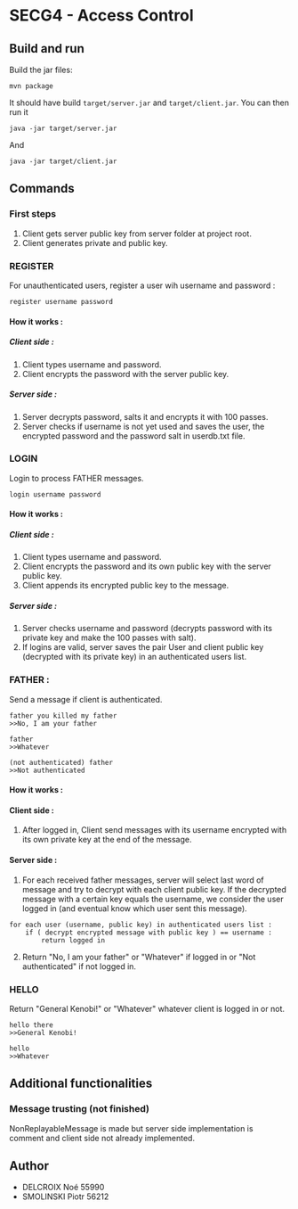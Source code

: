 # SECG4 - Access Control

## Build and run
Build the jar files:
```shell
mvn package
```

It should have build `target/server.jar` and `target/client.jar`. You can then
run it
```shell
java -jar target/server.jar
```
And
```shell
java -jar target/client.jar
```

## Commands
### First steps
1. Client gets server public key from server folder at project root.
2. Client generates private and public key.
### REGISTER
For unauthenticated users, register a user wih username and password :
```shell
register username password
```
#### How it works :
##### Client side :
1. Client types username and password.
2. Client encrypts the password with the server public key.
##### Server side :
1. Server decrypts password, salts it and encrypts it with 100 passes.
2. Server checks if username is not yet used and saves the user, the encrypted password and the password salt in userdb.txt file.

### LOGIN
Login to process FATHER messages.
```shell
login username password
```
#### How it works :
##### Client side :
1. Client types username and password.
2. Client encrypts the password and its own public key with the server public key.
3. Client appends its encrypted public key to the message.
##### Server side :
1. Server checks username and password (decrypts password with its private key and make the 100 passes with salt).
2. If logins are valid, server saves the pair User and client public key (decrypted with its private key) in an authenticated users list.

### FATHER :
Send a message if client is authenticated.
```shell
father you killed my father
>>No, I am your father

father 
>>Whatever

(not authenticated) father
>>Not authenticated
```
#### How it works :
#### Client side :
1. After logged in, Client send messages with its username encrypted with its own private key at the end of the message.
#### Server side :
1. For each received father messages, server will select last word of message and try to decrypt with each client public key. If the decrypted message with a certain key equals the username, we consider the user logged in (and eventual know which user sent this message).
```
for each user (username, public key) in authenticated users list :
    if ( decrypt encrypted message with public key ) == username :
        return logged in
```
2. Return "No, I am your father" or "Whatever" if logged in or "Not authenticated" if not logged in.

### HELLO
Return "General Kenobi!" or "Whatever" whatever client is logged in or not.
```shell
hello there
>>General Kenobi!

hello 
>>Whatever
```

## Additional functionalities
### Message trusting (not finished)
NonReplayableMessage is made but server side implementation is comment and client side not already implemented.


## Author
- DELCROIX Noé 55990
- SMOLINSKI Piotr 56212
